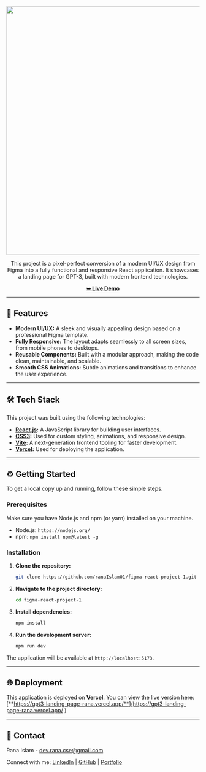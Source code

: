 <div align="center">
  <img width="1353" height="648" alt="Screenshot 2025-10-06 143324" src="https://github.com/user-attachments/assets/00e6134c-d2e2-431c-926f-453a4309f4eb" />

</div>

<p align="center">
  This project is a pixel-perfect conversion of a modern UI/UX design from Figma into a fully functional and responsive React application. It showcases a landing page for GPT-3, built with modern frontend technologies.
</p>

<p align="center">
  <a href= https://figma-react-project-1.vercel.app/><strong>➥ Live Demo</strong></a>
</p>

---

## 🚀 Features

-   **Modern UI/UX:** A sleek and visually appealing design based on a professional Figma template.
-   **Fully Responsive:** The layout adapts seamlessly to all screen sizes, from mobile phones to desktops.
-   **Reusable Components:** Built with a modular approach, making the code clean, maintainable, and scalable.
-   **Smooth CSS Animations:** Subtle animations and transitions to enhance the user experience.

---

## 🛠️ Tech Stack

This project was built using the following technologies:

-   **[React.js](https://reactjs.org/ ):** A JavaScript library for building user interfaces.
-   **[CSS3](https://developer.mozilla.org/en-US/docs/Web/CSS ):** Used for custom styling, animations, and responsive design.
-   **[Vite](https://vitejs.dev/ ):** A next-generation frontend tooling for faster development.
-   **[Vercel](https://vercel.com/ ):** Used for deploying the application.

---

## ⚙️ Getting Started

To get a local copy up and running, follow these simple steps.

### Prerequisites

Make sure you have Node.js and npm (or yarn) installed on your machine.

-   Node.js: `https://nodejs.org/`
-   npm: `npm install npm@latest -g`

### Installation

1.  **Clone the repository:**
    ```sh
    git clone https://github.com/ranaIslam01/figma-react-project-1.git
    ```
2.  **Navigate to the project directory:**
    ```sh
    cd figma-react-project-1
    ```
3.  **Install dependencies:**
    ```sh
    npm install
    ```
4.  **Run the development server:**
    ```sh
    npm run dev
    ```

The application will be available at `http://localhost:5173`.

---

## 🌐 Deployment

This application is deployed on **Vercel**. You can view the live version here:
[**https://gpt3-landing-page-rana.vercel.app/**](https://gpt3-landing-page-rana.vercel.app/ )

---

## 📧 Contact

Rana Islam - [dev.rana.cse@gmail.com](mailto:dev.rana.cse@gmail.com)

Connect with me: [LinkedIn](https://linkedin.com/in/your-linkedin-profile ) | [GitHub](https://github.com/ranaIslam01 ) | [Portfolio](https://rana-portfolio-main.vercel.app/ )
